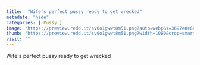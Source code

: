 ```yaml
---
title:  "Wife's perfect pussy ready to get wrecked"
metadate: "hide"
categories: [ Pussy ]
image: "https://preview.redd.it/sv0o1gwwt8m51.png?auto=webp&s=3697e0e68fc46c11955c0c992975b7d304f4c6be"
thumb: "https://preview.redd.it/sv0o1gwwt8m51.png?width=1080&crop=smart&auto=webp&s=9ee496ac08428e117566dd737568a1c438c1643e"
visit: ""
---
```

Wife's perfect pussy ready to get wrecked
